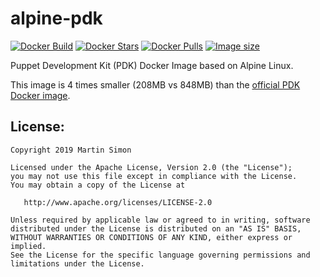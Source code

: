 # alpine-pdk

[![Docker Build](https://img.shields.io/docker/cloud/build/barnumbirr/alpine-pdk.svg)](https://hub.docker.com/r/barnumbirr/alpine-pdk/)
[![Docker Stars](https://img.shields.io/docker/stars/barnumbirr/alpine-pdk.svg)](https://hub.docker.com/r/barnumbirr/alpine-pdk/)
[![Docker Pulls](https://img.shields.io/docker/pulls/barnumbirr/alpine-pdk.svg)](https://hub.docker.com/r/barnumbirr/alpine-pdk/)
[![Image size](https://images.microbadger.com/badges/image/barnumbirr/alpine-pdk.svg)](https://microbadger.com/images/barnumbirr/alpine-pdk)

Puppet Development Kit (PDK) Docker Image based on Alpine Linux.

This image is 4 times smaller (208MB vs 848MB) than the [official PDK Docker image](https://github.com/puppetlabs/pdk-docker).

## License:

```
Copyright 2019 Martin Simon

Licensed under the Apache License, Version 2.0 (the "License");
you may not use this file except in compliance with the License.
You may obtain a copy of the License at

   http://www.apache.org/licenses/LICENSE-2.0

Unless required by applicable law or agreed to in writing, software
distributed under the License is distributed on an "AS IS" BASIS,
WITHOUT WARRANTIES OR CONDITIONS OF ANY KIND, either express or implied.
See the License for the specific language governing permissions and
limitations under the License.
```
